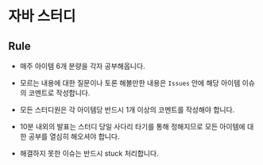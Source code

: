# 자바 스터디

## Rule

- 매주 아이템 6개 분량을 각자 공부해옵니다.

- 모르는 내용에 대한 질문이나 토론 해볼만한 내용은 `Issues` 안에 해당 아이템 이슈의 코멘트로 작성합니다.

- 모든 스터디원은 각 아이템당 반드시 1개 이상의 코멘트를 작성해야 합니다.

- 10분 내외의 발표는 스터디 당일 사다리 타기를 통해 정해지므로 모든 아이템에 대한 공부를 열심히 해오셔야 합니다.

- 해결하지 못한 이슈는 반드시 stuck 처리합니다.
